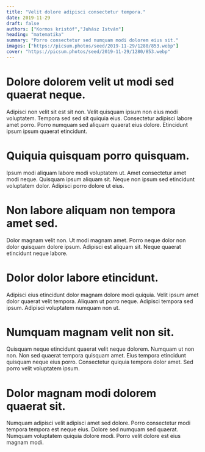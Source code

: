```yaml
---
title: "Velit dolore adipisci consectetur tempora."
date: 2019-11-29
draft: false 
authors: ["Kormos kristóf","Juhász István"]
heading: "matematika"
summary: "Porro consectetur sed numquam modi dolorem eius sit."
images: ["https://picsum.photos/seed/2019-11-29/1280/853.webp"]
cover: "https://picsum.photos/seed/2019-11-29/1280/853.webp"
---
```

# Dolore dolorem velit ut modi sed quaerat neque.        
Adipisci non velit sit est sit non. Velit quisquam ipsum non eius modi voluptatem. Tempora sed sed sit quiquia eius. Consectetur adipisci labore amet porro. Porro numquam sed aliquam quaerat eius dolore. Etincidunt ipsum ipsum quaerat etincidunt.

# Quiquia quisquam porro quisquam.        
Ipsum modi aliquam labore modi voluptatem ut. Amet consectetur amet modi neque. Quisquam ipsum aliquam sit. Neque non ipsum sed etincidunt voluptatem dolor. Adipisci porro dolore ut eius.

# Non labore aliquam non tempora amet sed.        
Dolor magnam velit non. Ut modi magnam amet. Porro neque dolor non dolor quisquam dolore ipsum. Adipisci est aliquam sit. Neque quaerat etincidunt neque labore.

# Dolor dolor labore etincidunt.        
Adipisci eius etincidunt dolor magnam dolore modi quiquia. Velit ipsum amet dolor quaerat velit tempora. Aliquam ut porro neque. Adipisci tempora sed ipsum. Adipisci voluptatem numquam non ut.

# Numquam magnam velit non sit.        
Quisquam neque etincidunt quaerat velit neque dolorem. Numquam ut non non. Non sed quaerat tempora quisquam amet. Eius tempora etincidunt quisquam neque eius porro. Consectetur quiquia tempora dolor amet. Sed porro velit voluptatem ipsum.

# Dolor magnam modi dolorem quaerat sit.        
Numquam adipisci velit adipisci amet sed dolore. Porro consectetur modi tempora tempora est neque eius. Dolore sed numquam sed quaerat. Numquam voluptatem quiquia dolore modi. Porro velit dolore est eius magnam modi.


